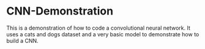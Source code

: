 # CNN-Demonstration
This is a demonstration of how to code a convolutional neural network. It uses a cats and dogs dataset and a very basic model to demonstrate how to build a CNN.
